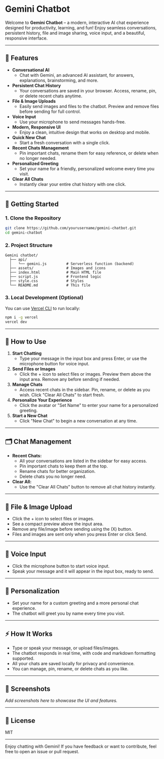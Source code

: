 # Gemini Chatbot

Welcome to **Gemini Chatbot** – a modern, interactive AI chat experience designed for productivity, learning, and fun! Enjoy seamless conversations, persistent history, file and image sharing, voice input, and a beautiful, responsive interface.

---

## 🌟 Features

- **Conversational AI**
  - Chat with Gemini, an advanced AI assistant, for answers, explanations, brainstorming, and more.
- **Persistent Chat History**
  - Your conversations are saved in your browser. Access, rename, pin, or delete recent chats anytime.
- **File & Image Uploads**
  - Easily send images and files to the chatbot. Preview and remove files before sending for full control.
- **Voice Input**
  - Use your microphone to send messages hands-free.
- **Modern, Responsive UI**
  - Enjoy a clean, intuitive design that works on desktop and mobile.
- **Quick New Chat**
  - Start a fresh conversation with a single click.
- **Recent Chats Management**
  - Pin important chats, rename them for easy reference, or delete when no longer needed.
- **Personalized Greeting**
  - Set your name for a friendly, personalized welcome every time you visit.
- **Clear All Chats**
  - Instantly clear your entire chat history with one click.

---

## 🚀 Getting Started

### 1. Clone the Repository
```sh
git clone https://github.com/yourusername/gemini-chatbot.git
cd gemini-chatbot
```

### 2. Project Structure
```
Gemini chatbot/
  ├── api/
  │   └── gemini.js         # Serverless function (backend)
  ├── assets/               # Images and icons
  ├── index.html            # Main HTML file
  ├── script.js             # Frontend logic
  ├── style.css             # Styles
  └── README.md             # This file
```

### 3. Local Development (Optional)
You can use [Vercel CLI](https://vercel.com/docs/cli) to run locally:
```sh
npm i -g vercel
vercel dev
```

---

## 💬 How to Use

1. **Start Chatting**
   - Type your message in the input box and press Enter, or use the microphone button for voice input.
2. **Send Files or Images**
   - Click the + icon to select files or images. Preview them above the input area. Remove any before sending if needed.
3. **Manage Chats**
   - Access recent chats in the sidebar. Pin, rename, or delete as you wish. Click "Clear All Chats" to start fresh.
4. **Personalize Your Experience**
   - Click the avatar or "Set Name" to enter your name for a personalized greeting.
5. **Start a New Chat**
   - Click "New Chat" to begin a new conversation at any time.

---

## 🗂️ Chat Management
- **Recent Chats:**
  - All your conversations are listed in the sidebar for easy access.
  - Pin important chats to keep them at the top.
  - Rename chats for better organization.
  - Delete chats you no longer need.
- **Clear All:**
  - Use the "Clear All Chats" button to remove all chat history instantly.

---

## 📎 File & Image Upload
- Click the + icon to select files or images.
- See a compact preview above the input area.
- Remove any file/image before sending using the (X) button.
- Files and images are sent only when you press Enter or click Send.

---

## 🎤 Voice Input
- Click the microphone button to start voice input.
- Speak your message and it will appear in the input box, ready to send.

---

## 🎨 Personalization
- Set your name for a custom greeting and a more personal chat experience.
- The chatbot will greet you by name every time you visit.

---

## ⚡ How It Works
- Type or speak your message, or upload files/images.
- The chatbot responds in real time, with code and markdown formatting supported.
- All your chats are saved locally for privacy and convenience.
- You can manage, pin, rename, or delete chats as you like.

---

## 📱 Screenshots
*Add screenshots here to showcase the UI and features.*

---

## 📝 License
MIT

---

Enjoy chatting with Gemini! If you have feedback or want to contribute, feel free to open an issue or pull request. 
